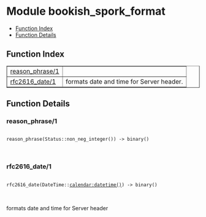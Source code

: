 

# Module bookish_spork_format #
* [Function Index](#index)
* [Function Details](#functions)

<a name="index"></a>

## Function Index ##


<table width="100%" border="1" cellspacing="0" cellpadding="2" summary="function index"><tr><td valign="top"><a href="#reason_phrase-1">reason_phrase/1</a></td><td></td></tr><tr><td valign="top"><a href="#rfc2616_date-1">rfc2616_date/1</a></td><td>formats date and time for Server header.</td></tr></table>


<a name="functions"></a>

## Function Details ##

<a name="reason_phrase-1"></a>

### reason_phrase/1 ###

<pre><code>
reason_phrase(Status::non_neg_integer()) -&gt; binary()
</code></pre>
<br />

<a name="rfc2616_date-1"></a>

### rfc2616_date/1 ###

<pre><code>
rfc2616_date(DateTime::<a href="calendar.md#type-datetime">calendar:datetime()</a>) -&gt; binary()
</code></pre>
<br />

formats date and time for Server header

